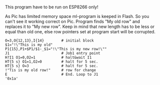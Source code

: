 This program have to be run on ESP8266 only!

As Pic has limited memory space ml-program is keeped in Flash. So you can't see it working correct on Pic.
Program finds "My old row" and replaces it to "My new row". Keep in mind that new length has to be less or equal than old one, else row pointers set at program start will be corrupted.

    O=3,O{12,13},I{14}        # initial block
    $1="!\"This is my old"
    P1{15},P1+$P1/$1-_$1="!\"This is my new row!\""
    J1                        # Job1 entry point
    H?I1 O1=0,O2=1            # halt&wait I1
    HT{5 s} O1=1,O2=0         # halt for 5 sec.
    HT{5 s} O=3               # halt for 5 sec.
    !"Tis is my old row!"	  # row for change
    E                         # End. Loop to J1
    '0x1a'


